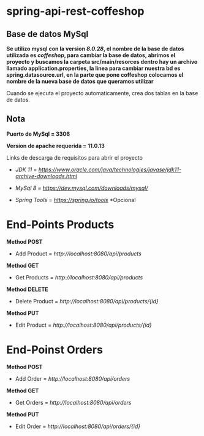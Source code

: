# spring-api-rest-coffeshop

## Base de datos MySql

**Se utilizo mysql con la version *8.0.28*, el nombre de la base de datos utilizada es _coffeshop_, para cambiar la base de datos, abrimos el proyecto y buscamos la carpeta src/main/resorces dentro hay un archivo llamado application.properties, la linea para cambiar nuestra bd es spring.datasource.url, en la parte que pone coffeshop colocamos el nombre de la nueva base de datos que queramos utilizar**

Cuando se ejecuta el proyecto automaticamente, crea dos tablas en la base de datos.

## Nota

**Puerto de MySql = 3306**

**Version de apache requerida = 11.0.13**

Links de descarga de requisitos para abrir el proyecto


- _JDK 11_ = *https://www.oracle.com/java/technologies/javase/jdk11-archive-downloads.html*


- _MySql 8_ = *https://dev.mysql.com/downloads/mysql/*


- _Spring Tools_ = *https://spring.io/tools*   *Opcional



# End-Points Products

**Method POST**

- Add Product = *http://localhost:8080/api/products*


**Method GET**

- Get Products = *http://localhost:8080/api/products*


**Method DELETE**

- Delete Product = *http://localhost:8080/api/products/{id}*


**Method PUT**

- Edit Product = *http://localhost:8080/api/products/{id}*


# End-Poinst Orders

**Method POST**

- Add Order = *http://localhost:8080/api/orders*


**Method GET**

- Get Orders = *http://localhost:8080/api/orders*



**Method PUT**

- Edit Order = *http://localhost:8080/api/orders/{id}*
